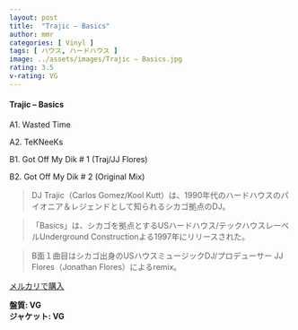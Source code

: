 ```yaml
---
layout: post
title:  "Trajic – Basics"
author: mmr
categories: [ Vinyl ]
tags: [ ハウス, ハードハウス ]
image: ../assets/images/Trajic – Basics.jpg
rating: 3.5
v-rating: VG
---
```


#### Trajic – Basics

A1. Wasted Time

A2. TeKNeeKs

B1. Got Off My Dik # 1 (Traj/JJ Flores)

B2. Got Off My Dik # 2 (Original Mix)

> DJ Trajic（Carlos Gomez/Kool Kutt）は、1990年代のハードハウスのパイオニア＆レジェンドとして知られるシカゴ拠点のDJ。

> 「Basics」は、シカゴを拠点とするUSハードハウス/テックハウスレーベルUnderground Constructionよる1997年にリリースされた。

> B面１曲目はシカゴ出身のUSハウスミュージックDJ/プロデューサー JJ Flores（Jonathan Flores）によるremix。

[メルカリで購入](https://jp.mercari.com/item/m29973784379)

<div class="mt-4 mb-4 d-flex align-items-center">
<strong class="mr-1">盤質: VG</strong>
</div>
<div class="mt-4 mb-4 d-flex align-items-center">
<strong class="mr-1">ジャケット: VG</strong>
</div>
